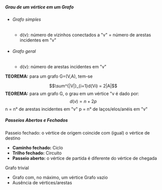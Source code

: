 
##### Grau de um vértice em um Grafo
- ###### Grafo simples
	- d(v): número de vizinhos conectados a "v" = número de arestas incidentes em "v"
- ###### Grafo geral
	- d(v): número de arestas incidentes em "v"

**TEOREMA:** para um grafo G=(V,A), tem-se 

$$\sum^{|V|}_{i=1}d(Vi) = 2|A|$$
**TEOREMA:** para um grafo G, o grau em um vértice "v é dado por:
$$d(v)=n+2p$$n = n° de arestas incidentes em "v"
p = n° de laços/elos/anéis em "v"

##### Passeios Abertos e Fechados
Passeio fechado: o vértice de origem coincide com (igual) o vértice de destino
- **Caminho fechado:** Ciclo
- **Trilho fechado:** Circuito
- **Passeio aberto:** o vértice de partida é diferente do vértice de chegada

Grafo trivial
- Grafo com, no máximo, um vértice
Grafo vazio
- Ausência de vértices/arestas